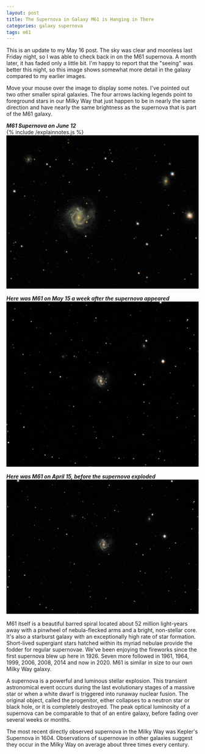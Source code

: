 ```yaml
---
layout: post
title: The Supernova in Galaxy M61 is Hanging in There
categories: galaxy supernova
tags: m61
---
```

This is an update to my May 16 post.  The sky was clear and moonless last Friday night, so I was able to check back in on the M61 supernova. A month later, it has faded only a little bit.  I'm happy to report that the "seeing" was better this night, so this image shows somewhat more detail in the galaxy compared to my earlier images.

Move your mouse over the image to display some notes. I've pointed out two other smaller spiral galaxies. The four arrows lacking legends point to foreground stars in our Milky Way that just happen to be in nearly the same direction and have nearly the same brightness as the supernova that is part of the M61 galaxy.

_**M61 Supernova on June 12**_<br>
{% include /explainnotes.js %}
<img src="/images/m61_2020-06-12T22_36_54_Stack_16bits_201frames_603s.jpg" 
alt="M61 on June 12, 2020 seen using Celestron RASA 8 and ZWO ASI183MC"
onmouseover="this.src='/images/m61_2020-06-12T22_36_54_Stack_16bits_201frames_603s_notes.jpg'"
onmouseout="this.src='/images/m61_2020-06-12T22_36_54_Stack_16bits_201frames_603s.jpg'"
/>

_**Here was M61 on May 15 a week after the supernova appeared**_
![M61 on May 15, 2020 seen using Celestron RASA 8 and ZWO ASI183MC](\images\m61_2020-05-15T21_45_56_Stack_16bits_201frames_603s.jpg)


_**Here was M61 on April 15, before the supernova exploded**_
![M61 on April 15, 2020 seen using Celestron RASA 8 and ZWO ASI183MC](\images\m61_2020-04-15T23_55_32_Stack_16bits_201frames_603s.jpg)


M61 itself is a beautiful barred spiral located about 52 million light-years away with a pinwheel of nebula-flecked arms and a bright, non-stellar core. It's also a starburst galaxy with an exceptionally high rate of star formation. Short-lived supergiant stars hatched within its myriad nebulae provide the fodder for regular supernovae. We've been enjoying the fireworks since the first supernova blew up here in 1926. Seven more followed in 1961, 1964, 1999, 2006, 2008, 2014 and now in 2020. M61 is similar in size to our own Milky Way galaxy.

A supernova is a powerful and luminous stellar explosion. This transient astronomical event occurs during the last evolutionary stages of a massive star or when a white dwarf is triggered into runaway nuclear fusion. The original object, called the progenitor, either collapses to a neutron star or black hole, or it is completely destroyed. The peak optical luminosity of a supernova can be comparable to that of an entire galaxy, before fading over several weeks or months.

The most recent directly observed supernova in the Milky Way was Kepler's Supernova in 1604. Observations of supernovae in other galaxies suggest they occur in the Milky Way on average about three times every century.